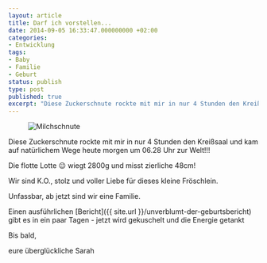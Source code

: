 ```yaml
---
layout: article
title: Darf ich vorstellen...
date: 2014-09-05 16:33:47.000000000 +02:00
categories:
- Entwicklung
tags:
- Baby
- Familie
- Geburt
status: publish
type: post
published: true
excerpt: "Diese Zuckerschnute rockte mit mir in nur 4 Stunden den Kreißsaal und kam auf natürlichem Wege heute morgen um 06.28 Uhr zur Welt!!!"
---
```

<figure>
	<img src="{{ site.url }}/images/img_4562.jpg" alt="Milchschnute" />
</figure>

Diese Zuckerschnute rockte mit mir in nur 4 Stunden den Kreißsaal und kam auf natürlichem Wege heute morgen um 06.28 Uhr zur Welt!!!

Die flotte Lotte :wink: wiegt 2800g und misst zierliche 48cm!

Wir sind K.O., stolz und voller Liebe für dieses kleine Fröschlein.

Unfassbar, ab jetzt sind wir eine Familie.

Einen ausführlichen [Bericht]({{ site.url }}/unverblumt-der-geburtsbericht) gibt es in ein paar Tagen - jetzt wird gekuschelt und die Energie getankt

Bis bald,

eure überglückliche Sarah

